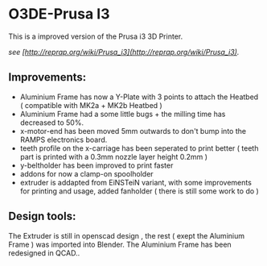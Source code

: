 O3DE-Prusa I3
=============

This is a improved version of the Prusa i3 3D Printer. 

*see [http://reprap.org/wiki/Prusa_i3](http://reprap.org/wiki/Prusa_i3).*


Improvements:
-------------
* Aluminium Frame has now a Y-Plate with 3 points to attach the Heatbed ( compatible with MK2a + MK2b  Heatbed )
* Aluminium Frame had a some little bugs + the milling time has decreased to 50%. 
* x-motor-end has been moved 5mm outwards to don't bump into the RAMPS electronics board.
* teeth profile on the x-carriage has been seperated to print better ( teeth part is printed with a 0.3mm nozzle layer height 0.2mm )
* y-beltholder has been improved to print faster
* addons for now a clamp-on spoolholder 
* extruder is addapted from EiNSTeiN variant, with some improvements for printing and usage, added fanholder ( there is still some work to do )


Design tools:
-------------

The Extruder is still in openscad design , the rest ( exept the Aluminium Frame ) was imported into Blender.
The Aluminium Frame has been redesigned in QCAD.. 


